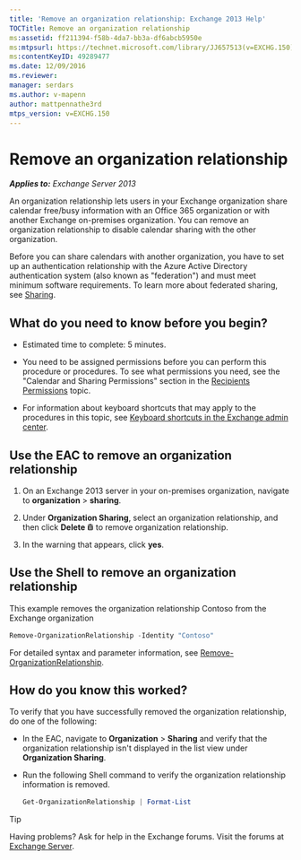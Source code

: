 ```yaml
---
title: 'Remove an organization relationship: Exchange 2013 Help'
TOCTitle: Remove an organization relationship
ms:assetid: ff211394-f58b-4da7-bb3a-df6abcb5950e
ms:mtpsurl: https://technet.microsoft.com/library/JJ657513(v=EXCHG.150)
ms:contentKeyID: 49289477
ms.date: 12/09/2016
ms.reviewer: 
manager: serdars
ms.author: v-mapenn
author: mattpennathe3rd
mtps_version: v=EXCHG.150
---
```


# Remove an organization relationship

_**Applies to:** Exchange Server 2013_

An organization relationship lets users in your Exchange organization share calendar free/busy information with an Office 365 organization or with another Exchange on-premises organization. You can remove an organization relationship to disable calendar sharing with the other organization.

Before you can share calendars with another organization, you have to set up an authentication relationship with the Azure Active Directory authentication system (also known as "federation") and must meet minimum software requirements. To learn more about federated sharing, see [Sharing](sharing-exchange-2013-help.md).

## What do you need to know before you begin?

- Estimated time to complete: 5 minutes.

- You need to be assigned permissions before you can perform this procedure or procedures. To see what permissions you need, see the "Calendar and Sharing Permissions" section in the [Recipients Permissions](recipients-permissions-exchange-2013-help.md) topic.

- For information about keyboard shortcuts that may apply to the procedures in this topic, see [Keyboard shortcuts in the Exchange admin center](keyboard-shortcuts-in-the-exchange-admin-center-2013-help.md).

## Use the EAC to remove an organization relationship

1. On an Exchange 2013 server in your on-premises organization, navigate to **organization** \> **sharing**.

2. Under **Organization Sharing**, select an organization relationship, and then click **Delete** ![Delete icon](images/Dd298078.14f639f6-61e8-4418-bbfb-0db14de9d2f5(EXCHG.150).gif "Delete icon") to remove organization relationship.

3. In the warning that appears, click **yes**.

## Use the Shell to remove an organization relationship

This example removes the organization relationship Contoso from the Exchange organization

```powershell
Remove-OrganizationRelationship -Identity "Contoso"
```

For detailed syntax and parameter information, see [Remove-OrganizationRelationship](https://technet.microsoft.com/library/ee332362\(v=exchg.150\)).

## How do you know this worked?

To verify that you have successfully removed the organization relationship, do one of the following:

- In the EAC, navigate to **Organization** \> **Sharing** and verify that the organization relationship isn't displayed in the list view under **Organization Sharing**.

- Run the following Shell command to verify the organization relationship information is removed.

  ```powershell
  Get-OrganizationRelationship | Format-List
  ```

> [!TIP]
> Having problems? Ask for help in the Exchange forums. Visit the forums at [Exchange Server](https://go.microsoft.com/fwlink/p/?linkid=60612).
